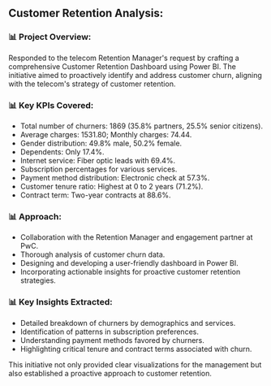 ## Customer Retention Analysis:
### 📊 Project Overview:

Responded to the telecom Retention Manager's request by crafting a comprehensive Customer Retention Dashboard using Power BI. The initiative aimed to proactively identify and address customer churn, aligning with the telecom's strategy of customer retention.

### 📊 Key KPIs Covered:

- Total number of churners: 1869 (35.8% partners, 25.5% senior citizens).
- Average charges: 1531.80; Monthly charges: 74.44.
- Gender distribution: 49.8% male, 50.2% female.
- Dependents: Only 17.4%.
- Internet service: Fiber optic leads with 69.4%.
- Subscription percentages for various services.
- Payment method distribution: Electronic check at 57.3%.
- Customer tenure ratio: Highest at 0 to 2 years (71.2%).
- Contract term: Two-year contracts at 88.6%.

### 📊 Approach:

- Collaboration with the Retention Manager and engagement partner at PwC.
- Thorough analysis of customer churn data.
- Designing and developing a user-friendly dashboard in Power BI.
- Incorporating actionable insights for proactive customer retention strategies.

### 📊 Key Insights Extracted:

- Detailed breakdown of churners by demographics and services.
- Identification of patterns in subscription preferences.
- Understanding payment methods favored by churners.
- Highlighting critical tenure and contract terms associated with churn.

This initiative not only provided clear visualizations for the management but also established a proactive approach to customer retention.

